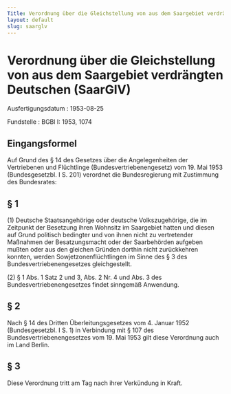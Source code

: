```yaml
---
Title: Verordnung über die Gleichstellung von aus dem Saargebiet verdrängten Deutschen
layout: default
slug: saarglv
---
```


# Verordnung über die Gleichstellung von aus dem Saargebiet verdrängten Deutschen (SaarGlV)

Ausfertigungsdatum
:   1953-08-25

Fundstelle
:   BGBl I: 1953, 1074



## Eingangsformel

Auf Grund des § 14 des Gesetzes über die Angelegenheiten der
Vertriebenen und Flüchtlinge (Bundesvertriebenengesetz) vom 19. Mai
1953 (Bundesgesetzbl. I S. 201) verordnet die Bundesregierung mit
Zustimmung des Bundesrates:


## § 1

(1) Deutsche Staatsangehörige oder deutsche Volkszugehörige, die im
Zeitpunkt der Besetzung ihren Wohnsitz im Saargebiet hatten und diesen
auf Grund politisch bedingter und von ihnen nicht zu vertretender
Maßnahmen der Besatzungsmacht oder der Saarbehörden aufgeben mußten
oder aus den gleichen Gründen dorthin nicht zurückkehren konnten,
werden Sowjetzonenflüchtlingen im Sinne des § 3 des
Bundesvertriebenengesetzes gleichgestellt.

(2) § 1 Abs. 1 Satz 2
und 3,              Abs. 2 Nr. 4 und Abs. 3 des
Bundesvertriebenengesetzes findet sinngemäß Anwendung.


## § 2

Nach § 14 des Dritten Überleitungsgesetzes vom 4. Januar 1952
(Bundesgesetzbl. I S. 1) in Verbindung mit § 107 des
Bundesvertriebenengesetzes vom 19. Mai 1953 gilt diese Verordnung auch
im Land Berlin.


## § 3

Diese Verordnung tritt am Tag nach ihrer Verkündung in Kraft.

